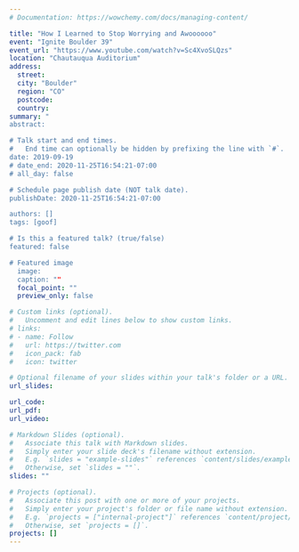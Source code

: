 ```yaml
---
# Documentation: https://wowchemy.com/docs/managing-content/

title: "How I Learned to Stop Worrying and Awoooooo"
event: "Ignite Boulder 39"
event_url: "https://www.youtube.com/watch?v=Sc4XvoSLQzs"
location: "Chautauqua Auditorium"
address:
  street:
  city: "Boulder"
  region: "CO"
  postcode:
  country:
summary: "
abstract:

# Talk start and end times.
#   End time can optionally be hidden by prefixing the line with `#`.
date: 2019-09-19
# date_end: 2020-11-25T16:54:21-07:00
# all_day: false

# Schedule page publish date (NOT talk date).
publishDate: 2020-11-25T16:54:21-07:00

authors: []
tags: [goof]

# Is this a featured talk? (true/false)
featured: false

# Featured image
  image: 
  caption: ""
  focal_point: ""
  preview_only: false

# Custom links (optional).
#   Uncomment and edit lines below to show custom links.
# links:
# - name: Follow
#   url: https://twitter.com
#   icon_pack: fab
#   icon: twitter

# Optional filename of your slides within your talk's folder or a URL.
url_slides:

url_code:
url_pdf:
url_video:

# Markdown Slides (optional).
#   Associate this talk with Markdown slides.
#   Simply enter your slide deck's filename without extension.
#   E.g. `slides = "example-slides"` references `content/slides/example-slides.md`.
#   Otherwise, set `slides = ""`.
slides: ""

# Projects (optional).
#   Associate this post with one or more of your projects.
#   Simply enter your project's folder or file name without extension.
#   E.g. `projects = ["internal-project"]` references `content/project/deep-learning/index.md`.
#   Otherwise, set `projects = []`.
projects: []
---
```

